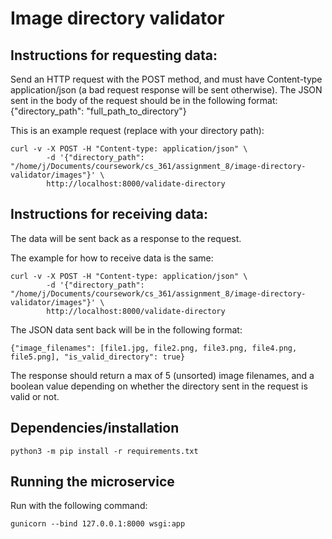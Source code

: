 # Image directory validator

<h2> Instructions for requesting data: </h2>
Send an HTTP request with the POST method, and must have Content-type application/json (a bad request response will be sent otherwise). The JSON sent in the body of the request should be in the following format:
{"directory_path": "full_path_to_directory"} 

This is an example request (replace with your directory path):

```
curl -v -X POST -H "Content-type: application/json" \
       	-d '{"directory_path": "/home/j/Documents/coursework/cs_361/assignment_8/image-directory-validator/images"}' \
       	http://localhost:8000/validate-directory
```

<h2> Instructions for receiving data: </h2>
The data will be sent back as a response to the request. 

The example for how to receive data is the same:
```
curl -v -X POST -H "Content-type: application/json" \
       	-d '{"directory_path": "/home/j/Documents/coursework/cs_361/assignment_8/image-directory-validator/images"}' \
       	http://localhost:8000/validate-directory
```

The JSON data sent back will be in the following format:
```
{"image_filenames": [file1.jpg, file2.png, file3.png, file4.png, file5.png], "is_valid_directory": true}
```

The response should return a max of 5 (unsorted) image filenames, and a boolean value depending on whether the directory sent in the request is valid or not.

<h2> Dependencies/installation </h2>

```
python3 -m pip install -r requirements.txt
```

<h2> Running the microservice </h2>
Run with the following command:

```
gunicorn --bind 127.0.0.1:8000 wsgi:app
```
